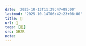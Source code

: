 ```yaml
---
date: '2025-10-13T11:29:47+08:00'
lastmod: '2025-10-14T06:42:23+08:00'
title: 󰣁
url: 󰣁
tags: [肊]
src: GHZR
note:
---
```

